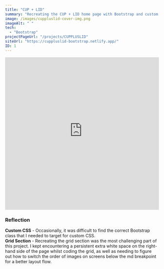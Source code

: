 ```yaml
---
title: "CUP + LID"
summary: "Recreating the CUP + LID home page with Bootstrap and custom CSS"
image: /images/cuppluslid-cover-img.png
imageAlt: " "
tech:
  - "Bootstrap"
projectPageUrl: "/projects/CUPPLUSLID"
siteUrl: "https://cuppluslid-bootstrap.netlify.app/"
ID: 1
---
```

<iframe class="mb-5" src="https://cuppluslid-bootstrap.netlify.app/" width="100%" height="500px" frameborder="0"> 
</iframe>

### Reflection  

**Custom CSS** - Occasionally, it was difficult to find the correct Bootstrap class that I needed to target for custom CSS.  
**Grid Section** - Recreating the grid section was the most challenging part of this project. I kept encountering a persistent extra white space on the right-hand side of the page whilst coding the grid, as well as needing to figure out how to switch the order of images on screens below the md breakpoint for a better layout flow. 
